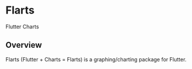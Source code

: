 # Flarts

Flutter Charts

## Overview

Flarts (Flutter + Charts = Flarts) is a graphing/charting package for Flutter.
